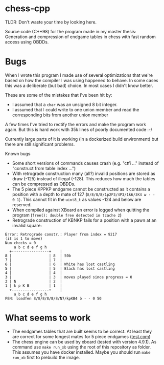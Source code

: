 # chess-cpp

TLDR: Don't waste your time by looking here.

Source code (C++98) for the program made in my master thesis: Generation and compression of endgame tables in chess with fast random access using OBDDs.


# Bugs

When I wrote this program I made use of several optimizations that we're based on how the compiler I was using happened to behave.
In some cases this was a deliberate (but bad) choice. In most cases I didn't know better.

These are some of the mistakes that I've been hit by:
* I assumed that a `char` was an unsigned 8 bit integer.
* I assumed that I could write to one union member and read the corresponding bits from another union member

A few times I've tried to rectify the errors and make the program work again.
But this is hard work with 35k lines of poorly documented code :-/

Currently large parts of it is working (in a dockerized build environment) but there are still significant problems.

Known bugs
* Some short versions of commands causes crash (e.g. "ctfi ..." instead of "construct from table index ...")
* With retrograde construction many (all?) invalid positions are stored as draw (-125) instead of illegal (-128). This reduces how much the tables can be compressed as OBDDs.
* The 5 piece KPPKP endgame cannot be constructed as it contains a position with a depth to mate of 127 (`8/8/8/8/1p2P3/4P3/1k6/3K4 w - - 0 1`). This cannot fit in the `uint8_t` as values -124 and below are reserved.
* When compiled against XBoard an error is logged when quitting the program (`free(): double free detected in tcache 2`)
* Retrograde construction of KBNKP fails for a position with a pawn at an invalid square: 
```
Error: Retrograde constr.: Player from index = 9217
(it is 1 to move)
Num checks = 0
    a b c d e f g h
  +-----------------+    |
8 |                 | 8  | 50b
7 |                 | 7  |
6 |                 | 6  | White has lost castling
5 |                 | 5  | Black has lost castling
4 |                 | 4  |
3 |                 | 3  | moves played since progress = 0
2 | N               | 2  |
1 | k p K B         | 1  |
  +-----------------+    |
    a b c d e f g h
FEN: loadfen 8/8/8/8/8/8/N7/kpKB4 b - - 0 50
```


# What seems to work

* The endgames tables that are built seems to be correct. At least they are correct for some longest mates for 5 piece endgames ([test.com](src/test.com))
* The chess engine can be used by xboard (tested with version 4.9.1). As command use `make run_xb` using the root of this repository as folder. This assumes you have docker installed. Maybe you should run `make run_xb` first to prebuild the image.
